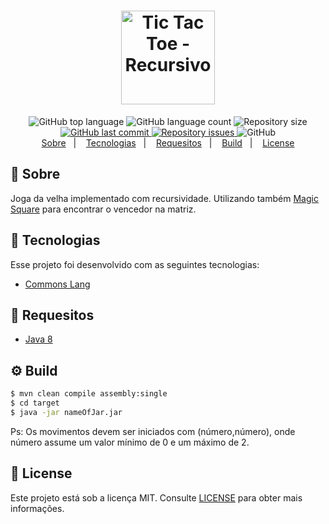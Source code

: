 ﻿<h1 align="center">
    <img height="150"  alt="Tic Tac Toe - Recursivo" src="https://i.imgur.com/CfgMa83.png" />
</h1>

<div align="center">
  <img alt="GitHub top language" src="https://img.shields.io/github/languages/top/Alfrad/tictactoe.svg">

  <img alt="GitHub language count" src="https://img.shields.io/github/languages/count/Alfrad/tictactoe.svg">

  <img alt="Repository size" src="https://img.shields.io/github/repo-size/Alfrad/tictactoe.svg">

  <a href="https://github.com/Alfrad/tictactoe/commits/master">
    <img alt="GitHub last commit" src="https://img.shields.io/github/last-commit/Alfrad/tictactoe.svg">
  </a>

  <a href="https://github.com/Alfrad/tictactoe/issues">
    <img alt="Repository issues" src="https://img.shields.io/github/issues/Alfrad/tictactoe.svg">
  </a>

  <img alt="GitHub" src="https://img.shields.io/github/license/Alfrad/tictactoe">
</div>

<div align="center">
  <a href="#thinking-sobre">Sobre</a>&nbsp;&nbsp;&nbsp;|&nbsp;&nbsp;&nbsp;
  <a href="#rocket-tecnologias">Tecnologias</a>&nbsp;&nbsp;&nbsp;|&nbsp;&nbsp;&nbsp;
  <a href="#tongue-requisitos">Requesitos</a>&nbsp;&nbsp;&nbsp;|&nbsp;&nbsp;&nbsp;
  <a href="#gear-build">Build</a>&nbsp;&nbsp;&nbsp;|&nbsp;&nbsp;&nbsp;
  <a href="#memo-license">License</a>
</div>

## :thinking: Sobre

Joga da velha implementado com recursividade. Utilizando também [Magic Square](https://mathworld.wolfram.com/MagicSquare.html) para encontrar o vencedor na matriz.

## :rocket: Tecnologias

Esse projeto foi desenvolvido com as seguintes tecnologias:

- [Commons Lang](http://commons.apache.org/proper/commons-lang/)

## :tongue: Requesitos

- [Java 8](https://www.oracle.com/java/technologies/javase/javase-jdk8-downloads.html)

## :gear: Build

```bash
$ mvn clean compile assembly:single 
$ cd target
$ java -jar nameOfJar.jar
```
Ps: Os movimentos devem ser iniciados com (número,número), onde número assume um valor mínimo de 0 e um máximo de 2.
## :memo: License

Este projeto está sob a licença MIT. Consulte [LICENSE](https://github.com/Alfrad/tictactoe/blob/master/LICENSE) para obter mais informações.
